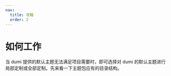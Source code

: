 ```yaml
---
nav: 
  title: 攻略
  order: 2
---
```


# 如何工作

当 dumi 提供的默认主题无法满足项目需要时，即可选择对 dumi 的默认主题进行局部定制或全部定制。先来看一下主题包应有的目录结构。